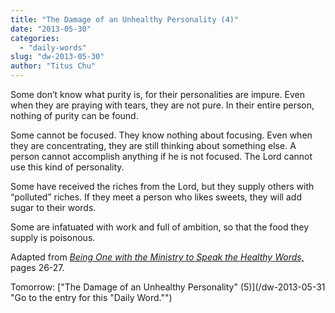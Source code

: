 ```yaml
---
title: "The Damage of an Unhealthy Personality (4)"
date: "2013-05-30"
categories: 
  - "daily-words"
slug: "dw-2013-05-30"
author: "Titus Chu"
---
```


Some don’t know what purity is, for their personalities are impure. Even when they are praying with tears, they are not pure. In their entire person, nothing of purity can be found.

Some cannot be focused. They know nothing about focusing. Even when they are concentrating, they are still thinking about something else. A person cannot accomplish anything if he is not focused. The Lord cannot use this kind of personality.

Some have received the riches from the Lord, but they supply others with “polluted” riches. If they meet a person who likes sweets, they will add sugar to their words.

Some are infatuated with work and full of ambition, so that the food they supply is poisonous.

Adapted from _[Being One with the Ministry to Speak the Healthy Words,](/book-one-with-the-ministry-vol-2 "Go to the listing for this book.")_ pages 26-27.

Tomorrow: ["The Damage of an Unhealthy Personality" (5)](/dw-2013-05-31 "Go to the entry for this "Daily Word."")
